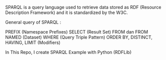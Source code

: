 SPARQL is a query language used to retrieve data stored as RDF (Resource Description Framework) and it is standardized by the W3C. 

General query of SPARQL :

PREFIX (Namespace Prefixes)
SELECT (Result Set)
FROM dan FROM NAMED (Dataset)
WHERE (Query Triple Pattern)
ORDER BY, DISTINCT, HAVING, LIMIT (Modifiers)

In This Repo, I create SPARQL Example with Python (RDFLib)

